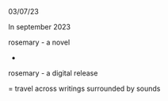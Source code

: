 03/07/23

In september 2023

rosemary - a novel

-

rosemary - a digital release

= travel across writings surrounded by sounds
